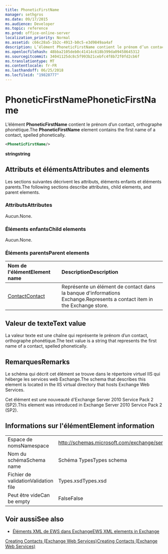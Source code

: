 ```yaml
---
title: PhoneticFirstName
manager: sethgros
ms.date: 09/17/2015
ms.audience: Developer
ms.topic: reference
ms.prod: office-online-server
localization_priority: Normal
ms.assetid: c66c28a5-1b2c-4913-b0c5-e3d9849aa4af
description: L’élément PhoneticFirstName contient le prénom d’un contact, orthographe phonétique.
ms.openlocfilehash: 48bba2105deb0c41414c618b399da09458645312
ms.sourcegitcommit: 34041125dc8c5f993b21cebfc4f8b72f0fd2cb6f
ms.translationtype: MT
ms.contentlocale: fr-FR
ms.lasthandoff: 06/25/2018
ms.locfileid: "19828777"
---
```

# <a name="phoneticfirstname"></a><span data-ttu-id="2fb4c-103">PhoneticFirstName</span><span class="sxs-lookup"><span data-stu-id="2fb4c-103">PhoneticFirstName</span></span>

<span data-ttu-id="2fb4c-104">L’élément **PhoneticFirstName** contient le prénom d’un contact, orthographe phonétique.</span><span class="sxs-lookup"><span data-stu-id="2fb4c-104">The **PhoneticFirstName** element contains the first name of a contact, spelled phonetically.</span></span> 
  
```XML
<PhoneticFirstName/>
```

 <span data-ttu-id="2fb4c-105">**string**</span><span class="sxs-lookup"><span data-stu-id="2fb4c-105">**string**</span></span>
## <a name="attributes-and-elements"></a><span data-ttu-id="2fb4c-106">Attributs et éléments</span><span class="sxs-lookup"><span data-stu-id="2fb4c-106">Attributes and elements</span></span>

<span data-ttu-id="2fb4c-107">Les sections suivantes décrivent les attributs, éléments enfants et éléments parents.</span><span class="sxs-lookup"><span data-stu-id="2fb4c-107">The following sections describe attributes, child elements, and parent elements.</span></span>
  
### <a name="attributes"></a><span data-ttu-id="2fb4c-108">Attributs</span><span class="sxs-lookup"><span data-stu-id="2fb4c-108">Attributes</span></span>

<span data-ttu-id="2fb4c-109">Aucun.</span><span class="sxs-lookup"><span data-stu-id="2fb4c-109">None.</span></span>
  
### <a name="child-elements"></a><span data-ttu-id="2fb4c-110">Éléments enfants</span><span class="sxs-lookup"><span data-stu-id="2fb4c-110">Child elements</span></span>

<span data-ttu-id="2fb4c-111">Aucun.</span><span class="sxs-lookup"><span data-stu-id="2fb4c-111">None.</span></span>
  
### <a name="parent-elements"></a><span data-ttu-id="2fb4c-112">Éléments parents</span><span class="sxs-lookup"><span data-stu-id="2fb4c-112">Parent elements</span></span>

|<span data-ttu-id="2fb4c-113">**Nom de l'élément**</span><span class="sxs-lookup"><span data-stu-id="2fb4c-113">**Element name**</span></span>|<span data-ttu-id="2fb4c-114">**Description**</span><span class="sxs-lookup"><span data-stu-id="2fb4c-114">**Description**</span></span>|
|:-----|:-----|
|[<span data-ttu-id="2fb4c-115">Contact</span><span class="sxs-lookup"><span data-stu-id="2fb4c-115">Contact</span></span>](contact.md) <br/> |<span data-ttu-id="2fb4c-116">Représente un élément de contact dans la banque d'informations Exchange.</span><span class="sxs-lookup"><span data-stu-id="2fb4c-116">Represents a contact item in the Exchange store.</span></span>  <br/> |
   
## <a name="text-value"></a><span data-ttu-id="2fb4c-117">Valeur de texte</span><span class="sxs-lookup"><span data-stu-id="2fb4c-117">Text value</span></span>

<span data-ttu-id="2fb4c-118">La valeur texte est une chaîne qui représente le prénom d’un contact, orthographe phonétique.</span><span class="sxs-lookup"><span data-stu-id="2fb4c-118">The text value is a string that represents the first name of a contact, spelled phonetically.</span></span>
  
## <a name="remarks"></a><span data-ttu-id="2fb4c-119">Remarques</span><span class="sxs-lookup"><span data-stu-id="2fb4c-119">Remarks</span></span>

<span data-ttu-id="2fb4c-120">Le schéma qui décrit cet élément se trouve dans le répertoire virtuel IIS qui héberge les services web Exchange.</span><span class="sxs-lookup"><span data-stu-id="2fb4c-120">The schema that describes this element is located in the IIS virtual directory that hosts Exchange Web Services.</span></span>
  
<span data-ttu-id="2fb4c-121">Cet élément est une nouveauté d'Exchange Server 2010 Service Pack 2 (SP2).</span><span class="sxs-lookup"><span data-stu-id="2fb4c-121">This element was introduced in Exchange Server 2010 Service Pack 2 (SP2).</span></span>
  
## <a name="element-information"></a><span data-ttu-id="2fb4c-122">Informations sur l'élément</span><span class="sxs-lookup"><span data-stu-id="2fb4c-122">Element information</span></span>

|||
|:-----|:-----|
|<span data-ttu-id="2fb4c-123">Espace de noms</span><span class="sxs-lookup"><span data-stu-id="2fb4c-123">Namespace</span></span>  <br/> |http://schemas.microsoft.com/exchange/services/2006/types  <br/> |
|<span data-ttu-id="2fb4c-124">Nom du schéma</span><span class="sxs-lookup"><span data-stu-id="2fb4c-124">Schema name</span></span>  <br/> |<span data-ttu-id="2fb4c-125">Schéma Types</span><span class="sxs-lookup"><span data-stu-id="2fb4c-125">Types schema</span></span>  <br/> |
|<span data-ttu-id="2fb4c-126">Fichier de validation</span><span class="sxs-lookup"><span data-stu-id="2fb4c-126">Validation file</span></span>  <br/> |<span data-ttu-id="2fb4c-127">Types.xsd</span><span class="sxs-lookup"><span data-stu-id="2fb4c-127">Types.xsd</span></span>  <br/> |
|<span data-ttu-id="2fb4c-128">Peut être vide</span><span class="sxs-lookup"><span data-stu-id="2fb4c-128">Can be empty</span></span>  <br/> |<span data-ttu-id="2fb4c-129">False</span><span class="sxs-lookup"><span data-stu-id="2fb4c-129">False</span></span>  <br/> |
   
## <a name="see-also"></a><span data-ttu-id="2fb4c-130">Voir aussi</span><span class="sxs-lookup"><span data-stu-id="2fb4c-130">See also</span></span>



- [<span data-ttu-id="2fb4c-131">Éléments XML de EWS dans Exchange</span><span class="sxs-lookup"><span data-stu-id="2fb4c-131">EWS XML elements in Exchange</span></span>](ews-xml-elements-in-exchange.md)


[<span data-ttu-id="2fb4c-132">Creating Contacts (Exchange Web Services)</span><span class="sxs-lookup"><span data-stu-id="2fb4c-132">Creating Contacts (Exchange Web Services)</span></span>](http://msdn.microsoft.com/library/4845917e-70d1-481c-bbd7-011ec6571789%28Office.15%29.aspx)

